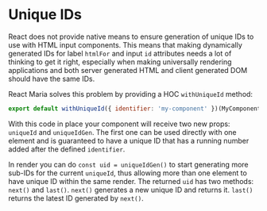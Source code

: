# Unique IDs

React does not provide native means to ensure generation of unique IDs to use with HTML input components. This means
that making dynamically generated IDs for label `htmlFor` and input `id` attributes needs a lot of thinking to get it
right, especially when making universally rendering applications and both server generated HTML and client generated DOM
should have the same IDs.

React Maria solves this problem by providing a HOC `withUniqueId` method:

```js
export default withUniqueId({ identifier: 'my-component' })(MyComponent);
```

With this code in place your component will receive two new props: `uniqueId` and `uniqueIdGen`. The first one can be
used directly with one element and is guaranteed to have a unique ID that has a running number added after the defined
`identifier`.

In render you can do `const uid = uniqueIdGen()` to start generating more sub-IDs for the current `uniqueId`, thus
allowing more than one element to have unique ID within the same render. The returned `uid` has two methods: `next()`
and `last()`. `next()` generates a new unique ID and returns it. `last()` returns the latest ID generated by `next()`.